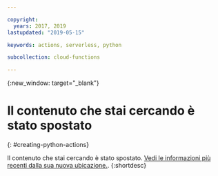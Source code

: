 ```yaml
---

copyright:
  years: 2017, 2019
lastupdated: "2019-05-15"

keywords: actions, serverless, python

subcollection: cloud-functions

---
```


{:new_window: target="_blank"}
# Il contenuto che stai cercando è stato spostato
{: #creating-python-actions}

Il contenuto che stai cercando è stato spostato. [Vedi le informazioni più recenti dalla sua nuova ubicazione.](/docs/openwhisk?topic=cloud-functions-prep#prep_python).
{:shortdesc}
